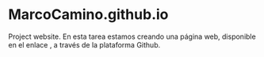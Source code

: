 # MarcoCamino.github.io
Project website.
En esta tarea estamos creando una página web, disponible en el enlace , a través de la plataforma Github.
